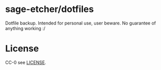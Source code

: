 # sage-etcher/dotfiles

Dotfile backup. Intended for personal use, user beware. No guarantee of
anything working :/

# License

CC-0 see [LICENSE](/LICENSE).

